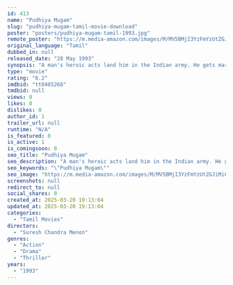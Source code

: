 ```yaml
---
id: 413
name: "Pudhiya Mugam"
slug: "pudhiya-mugam-tamil-movie-download"
poster: "posters/pudhiya-mugam-tamil-1993.jpg"
remote_poster: "https://m.media-amazon.com/images/M/MV5BMjI3YzFmYzUtZGJiMi00YzZmLWEwY2YtYjU2OTlmZGIyODk1XkEyXkFqcGdeQXVyOTA0NTIzNzU@._V1_SX300.jpg"
original_language: "Tamil"
dubbed_in: null
released_date: "28 May 1993"
synopsis: "A man's heroic acts land him in the Indian army. He gets married and eventually reaches a high-ranking post. Unbeknownst to his wife and son, he was once an assassin linked to Sri Lankan terrorists."
type: "movie"
rating: "6.2"
imdbid: "tt0485268"
tmdbid: null
views: 0
likes: 0
dislikes: 0
author_id: 1
trailer_url: null
runtime: "N/A"
is_featured: 0
is_active: 1
is_comingsoon: 0
seo_title: "Pudhiya Mugam"
seo_description: "A man's heroic acts land him in the Indian army. He gets married and eventually reaches a high-ranking post. Unbeknownst to his wife and son, he was once an assassin linked to Sri Lankan terrorists."
seo_keywords: "\"Pudhiya Mugam\""
seo_image: "https://m.media-amazon.com/images/M/MV5BMjI3YzFmYzUtZGJiMi00YzZmLWEwY2YtYjU2OTlmZGIyODk1XkEyXkFqcGdeQXVyOTA0NTIzNzU@._V1_SX300.jpg"
screenshots: null
redirect_to: null
social_shares: 0
created_at: 2025-03-20 19:13:04
updated_at: 2025-03-20 19:13:04
categories:
  - "Tamil Movies"
directors:
  - "Suresh Chandra Menon"
genres:
  - "Action"
  - "Drama"
  - "Thriller"
years:
  - "1993"
---
```

